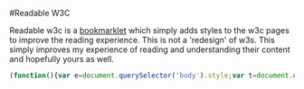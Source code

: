 #Readable W3C

Readable w3c is a <a href='http://en.wikipedia.org/wiki/Bookmarklet'>bookmarklet</a> which simply adds styles to the w3c pages to improve the reading experience. This is not a 'redesign' of w3s. This simply improves my experience of reading and understanding their content and hopefully yours as well.


```javascript
(function(){var e=document.querySelector('body').style;var t=document.querySelector('#respecHeader');var n=document.querySelector('#rspecContents');var r=document.querySelectorAll('p');var i=document.querySelectorAll('ul');var s=document.querySelectorAll('h2');var o=document.querySelectorAll('h3');var u=document.querySelectorAll('.algorithm');var a=document.querySelectorAll('dt');var f=Array.prototype.forEach;e.maxWidth='720px';e.margin='0 auto';e.color='#333';if(n){n.style.marginLeft='1rem';n.style.fontWeight='300'}if(t){t.fontSize='0.8rem';t.color='#444';t.lineHeight='1.2rem'}f.call(u,function(e){e.style.margin='3rem 0 3rem 0';e.style.padding='1rem';e.style.backgroundColor='#fafafa';e.style.lineHeight='1.6rem'});f.call(s,function(e){e.style.fontSize='2rem';e.style.margin='3rem 0 2rem 0';e.style.textTransform='uppercase';e.style.fontWeight='600'});f.call(o,function(e){e.style.margin='2rem 0 1rem';e.style.fontWeight='300';e.style.fontSize='1.5rem'});f.call(r,function(e){ptag.style.fontSize='1.1rem';ptag.style.lineHeight='2rem'});f.call(i,function(e){e.style.lineHeight='1.9rem'});f.call(a,function(e){e.style.margin='1rem 0 0.5rem 0'})})()
```
